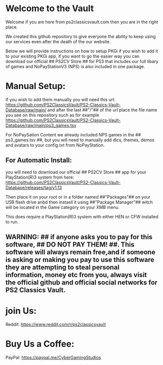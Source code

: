 # Welcome to the Vault #

Welcome if you are here from ps2classicsvault.com then you are in the right place.

We created this github repository to give everyone the ability to keep using our services even after the death of the our website.

Below we will provide instructions on how to setup PKGi if you wish to add it to your existing PKGi app, if you want to go the easier way you can download our official ## PS2CV Store ## for PS3 that includes our full libary of games and NoPayStationV3 (NPS) is also included in one package.

# Manual Setup: #

If you wish to add them manually you will need this url: https://github.com/PS2ClassicsVault/PS2-Classics-Vault-Database/raw/main/ and after the last ##"/"## of the url place the file name you see on this repository such as for example https://github.com/PS2ClassicsVault/PS2-Classics-Vault-Database/raw/main/ps3_games.tsv

For NoPaySation Content we already included NPS games in the ## ps3_games.tsv ##, but you will need to manually add dlcs, themes, demos and avatars to your config.txt from NoPayStation.

## For Automatic Install: ##

you will need to download our official ## PS2CV Store ## app for your PlayStation(R)3 system from here: https://github.com/PS2ClassicsVault/PS2-Classics-Vault-Database/releases/tag/v1.13

Then place it on your root or in a folder named ##"Packages"## on your USB flash drive  anbd then instasll it using ##"Package Manager"## witch will be located in the Game category on your XMB menu.

This does require a PlayStation(R)3 system with either HEN or CFW installed to run.

## WARNING: ## if anyone asks you to pay for this software, ## DO NOT PAY THEM! ##. This software will always remain free,and if someone is asking or making you pay to use this software they are attempting to steal personal information, money etc from you, always visit the official github and official social networks for PS2 Classics Vault.

# join Us: #

Reddit: https://www.reddit.com/r/ps2classicsvault

# Buy Us a Coffee: #
PayPal: https://paypal.me/CyberGamingStudios

